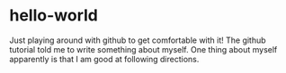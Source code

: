 # hello-world
Just playing around with github to get comfortable with it!
The github tutorial told me to write something about myself. One thing about myself apparently is that I am good at following directions. 
